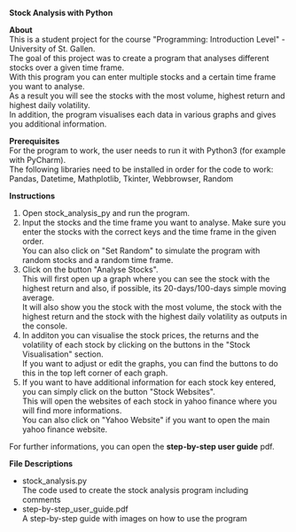 **Stock Analysis with Python**

**About**   
This is a student project for the course "Programming: Introduction Level" - University of St. Gallen.   
The goal of this project was to create a program that analyses different stocks over a given time frame.   
With this program you can enter multiple stocks and a certain time frame you want to analyse.    
As a result you will see the stocks with the most volume, highest return and highest daily volatility.    
In addition, the program visualises each data in various graphs and gives you additional information.   


**Prerequisites**   
For the program to work, the user needs to run it with Python3 (for example with PyCharm).   
The following libraries need to be installed in order for the code to work:   
Pandas, Datetime, Mathplotlib, Tkinter, Webbrowser, Random

**Instructions**
1. Open stock_analysis_py and run the program.
2. Input the stocks and the time frame you want to analyse. Make sure you enter the stocks with the correct keys and the time frame in the given order.  
   You can also click on "Set Random" to simulate the program with random stocks and a random time frame.
3. Click on the button "Analyse Stocks".    
   This will first open up a graph where you can see the stock with the highest return and also, if possible, its 20-days/100-days simple moving average.   
   It will also show you the stock with the most volume, the stock with the highest return and the stock with the highest daily volatility as outputs in the console.   
4. In additon you can visualise the stock prices, the returns and the volatility of each stock by clicking on the buttons in the "Stock Visualisation" section.  
   If you want to adjust or edit the graphs, you can find the buttons to do this in the top left corner of each graph.
5. If you want to have additional information for each stock key entered, you can simply click on the button "Stock Websites".   
   This will open the websites of each stock in yahoo finance where you will find more informations.   
   You can also click on "Yahoo Website" if you want to open the main yahoo finance website.    
   
For further informations, you can open the **step-by-step user guide** pdf.

**File Descriptions**  
- stock_analysis.py  
  The code used to create the stock analysis program including comments  
- step-by-step_user_guide.pdf  
  A step-by-step guide with images on how to use the program


